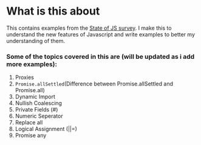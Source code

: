 # What is this about

This contains examples from the [State of JS survey](https://survey.devographics.com/survey/state-of-js/2022/read-only/1). I make this to understand
the new features of Javascript and write examples to better my understanding of them.

### Some of the topics covered in this are (will be updated as i add more examples):

1. Proxies
2. ```Promise.allSettled```(Difference between Promise.allSettled and Promise.all)
3. Dynamic Import
4. Nullish Coalescing
5. Private Fields (#)
6. Numeric Seperator
7. Replace all
8. Logical Assignment (||=)
9. Promise any
